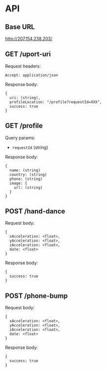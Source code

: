 # API

## Base URL

http://207.154.238.203/

## GET /uport-uri

Request headers:
```
Accept: application/json
```

Response body:
```
{
  uri: (string),
  profileLocation: "/profile?requestId=XXX",
  success: true
}
```

## GET /profile

Query params:

* `requestId` (string)

Response body:
```
{
  name: (string)
  country: (string)
  phone: (string)
  image: {
    url: (string)
  }
}
```

## POST /hand-dance

Request body:
```
{
  xAcceleration: <float>,
  yAcceleration: <float>,
  zAcceleration: <float>,
  date: <float>
}
```

Response body:
```
{
  success: true
}
```

## POST /phone-bump

Request body:
```
{
  xAcceleration: <float>,
  yAcceleration: <float>,
  zAcceleration: <float>,
  date: <float>
}
```

Response body:
```
{
  success: true
}
```
